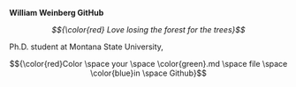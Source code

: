 **William Weinberg GitHub**

*$${\color{red} Love losing the forest for the trees}$$*

Ph.D. student at Montana State University, 


$${\color{red}Color \space your \space \color{green}.md \space file \space \color{blue}in \space Github}$$
